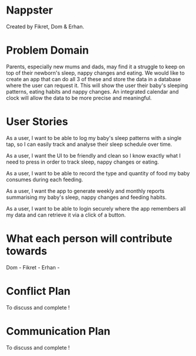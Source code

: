 # Nappster

Created by Fikret, Dom & Erhan.

# Problem Domain

Parents, especially new mums and dads, may find it a struggle to keep on top of their newborn's sleep, nappy changes and eating. We would like to create an app that can do all 3 of these and store the data in a database where the user can request it. This will show the user their baby's sleeping patterns, eating habits and nappy changes. An integrated calendar and clock will allow the data to be more precise and meaningful.

# User Stories

As a user, I want to be able to log my baby's sleep patterns with a single tap, so I can easily track and analyse their sleep schedule over time.

As a user, I want the UI to be friendly and clean so I know exactly what I need to press in order to track sleep, nappy changes or eating.

As a user, I want to be able to record the type and quantity of food my baby consumes during each feeding.

As a user, I want the app to generate weekly and monthly reports summarising my baby's sleep, nappy changes and feeding habits.

As a user, I want to be able to login securely where the app remembers all my data and can retrieve it via a click of a button.

# What each person will contribute towards

Dom -
Fikret -
Erhan -

# Conflict Plan

To discuss and complete !

# Communication Plan

To discuss and complete !
